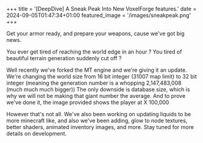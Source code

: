 +++ 
title = '[DeepDive] A Sneak Peak Into New VoxelForge features.' 
date = 2024-09-05T01:47:34+01:00 
featured_image = '/images/sneakpeak.png' 
+++

Get your armor ready, and prepare your weapons, cause we've got big news.

You ever get tired of reaching the world edge in an hour ? 
You tired of beautiful terrain generation suddenly cut off ?

Well recently we've forked the MT engine and we're giving it an update. 
We're changing the world size from 16 bit integer (31007 map limit) to 32 bit integer (meaning the generation number is a whopping 2,147,483,008 (much much much bigger)) 
The only downside is database size, which is why we will not be making that giant number the average. And to prove we've done it, the image provided shows the player at X 100,000

However that's not all. We've also been working on updating liquids to be more minecraft like, and also we've been adding, glow to node textures, better shaders, animated inventory images, and more.
Stay tuned for more details on development.
